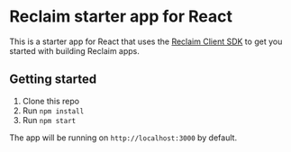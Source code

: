 # Reclaim starter app for React

This is a starter app for React that uses the [Reclaim Client SDK](https://www.npmjs.com/package/@reclaimprotocol/reclaim-client-sdk) to get you started with building Reclaim apps.

## Getting started

1. Clone this repo
2. Run `npm install`
3. Run `npm start`

The app will be running on `http://localhost:3000` by default.

